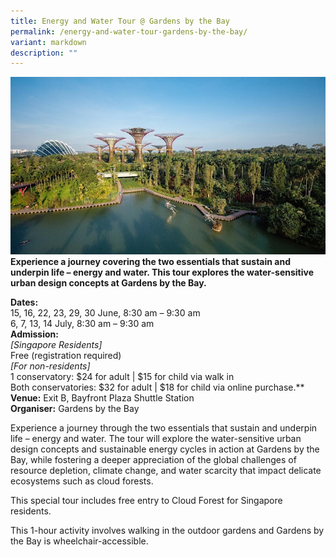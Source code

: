 ```yaml
---
title: Energy and Water Tour @ Gardens by the Bay
permalink: /energy-and-water-tour-gardens-by-the-bay/
variant: markdown
description: ""
---
```

![](/images/Tours/GBTB_energy_water_tour.jpg)
**Experience a journey covering the two essentials that sustain and underpin life – energy and water. This tour explores the water-sensitive urban design concepts at Gardens by the Bay.**

**Dates:** <br>
15, 16, 22, 23, 29, 30 June, 8:30 am – 9:30 am  
6, 7, 13, 14 July, 8:30 am – 9:30 am<br>
**Admission:**<br>
*[Singapore Residents]* <br>
Free (registration required)<br>
*[For non-residents]*<br>
1 conservatory: $24 for adult | $15 for child via walk in<br>
Both conservatories: $32 for adult | $18 for child via online purchase.**<br>
**Venue:** Exit B, Bayfront Plaza Shuttle Station<br>
**Organiser:** Gardens by the Bay

Experience a journey through the two essentials that sustain and underpin life – energy and water. The tour will explore the water-sensitive urban design concepts and sustainable energy cycles in action at Gardens by the Bay, while fostering a deeper appreciation of the global challenges of resource depletion, climate change, and water scarcity that impact delicate ecosystems such as cloud forests.&nbsp;

This special tour includes free entry to Cloud Forest for Singapore residents.

This 1-hour activity involves walking in the outdoor gardens and Gardens by the Bay is wheelchair-accessible.